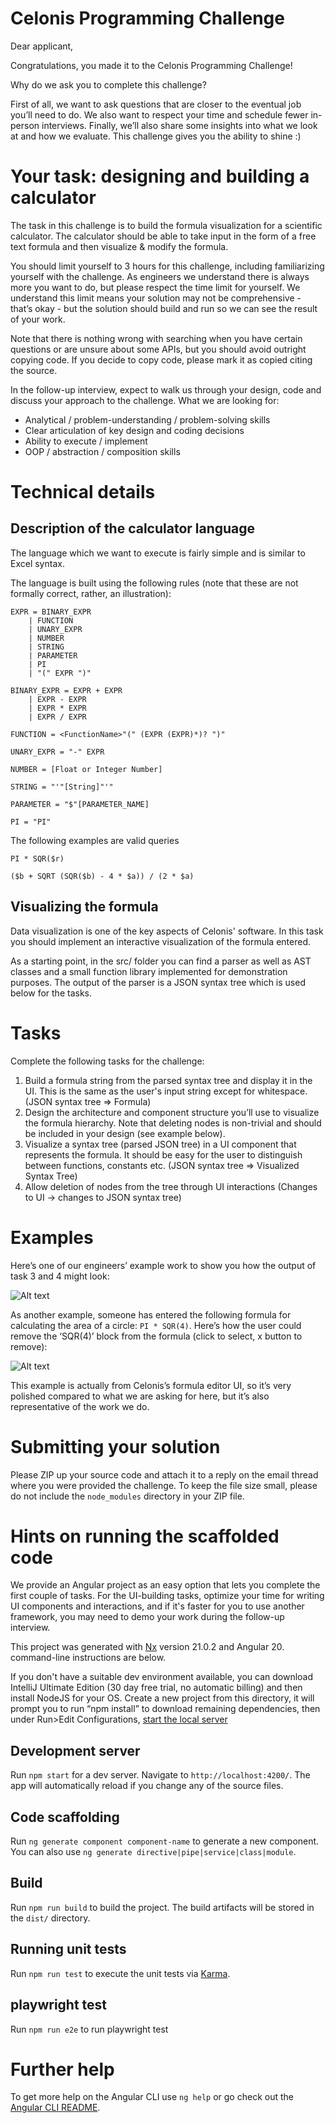 # Celonis Programming Challenge

Dear applicant,

Congratulations, you made it to the Celonis Programming Challenge!

Why do we ask you to complete this challenge?

First of all, we want to ask questions that are closer to the eventual job you’ll need to do. We also want to respect your time and schedule fewer in-person interviews. Finally, we’ll also share some insights into what we look at and how we evaluate. This challenge gives you the ability to shine :)

# Your task: designing and building a calculator

The task in this challenge is to build the formula visualization for a scientific calculator. The calculator should be able to take input in the form of a free text formula and then visualize & modify the formula.

You should limit yourself to 3 hours for this challenge, including familiarizing yourself with the challenge. As engineers we understand there is always more you want to do, but please respect the time limit for yourself. We understand this limit means your solution may not be comprehensive - that’s okay - but the solution should build and run so we can see the result of your work.

Note that there is nothing wrong with searching when you have certain questions or are unsure about some APIs, but you should avoid outright copying code. If you decide to copy code, please mark it as copied citing the source.

In the follow-up interview, expect to walk us through your design, code and discuss your approach to the challenge. What we are looking for:

- Analytical / problem-understanding / problem-solving skills
- Clear articulation of key design and coding decisions
- Ability to execute / implement
- OOP / abstraction / composition skills

# Technical details

## Description of the calculator language

The language which we want to execute is fairly simple and is similar to Excel syntax.

The language is built using the following rules (note that these are not formally correct, rather, an illustration):

```
EXPR = BINARY_EXPR 
    | FUNCTION 
    | UNARY_EXPR 
    | NUMBER 
    | STRING 
    | PARAMETER
    | PI
    | "(" EXPR ")"

BINARY_EXPR = EXPR + EXPR 
    | EXPR - EXPR 
    | EXPR * EXPR
    | EXPR / EXPR

FUNCTION = <FunctionName>"(" (EXPR (EXPR)*)? ")"

UNARY_EXPR = "-" EXPR

NUMBER = [Float or Integer Number]

STRING = "'"[String]"'"

PARAMETER = "$"[PARAMETER_NAME]

PI = "PI"
```

The following examples are valid queries

```
PI * SQR($r)

($b + SQRT (SQR($b) - 4 * $a)) / (2 * $a)
```


## Visualizing the formula

Data visualization is one of the key aspects of Celonis' software. In this task you should implement an interactive visualization of the formula entered.

As a starting point, in the src/ folder you can find a parser as well as AST classes and a small function library implemented for demonstration purposes. The output of the parser is a JSON syntax tree which is used below for the tasks.

# Tasks

Complete the following tasks for the challenge:

1. Build a formula string from the parsed syntax tree and display it in the UI. This is the same as the user's input string except for whitespace. (JSON syntax tree => Formula)
2. Design the architecture and component structure you’ll use to visualize the formula hierarchy. Note that deleting nodes is non-trivial and should be included in your design (see example below).
3. Visualize a syntax tree (parsed JSON tree) in a UI component that represents the formula. It should be easy for the user to distinguish between functions, constants etc. (JSON syntax tree => Visualized Syntax Tree)
4. Allow deletion of nodes from the tree through UI interactions (Changes to UI -> changes to JSON syntax tree)

# Examples

Here’s one of our engineers’ example work to show you how the output of task 3 and 4 might look:

![Alt text](./assets/calculator-example-ui.png?raw=true "Quick visual representation")

As another example, someone has entered the following formula for calculating the area of a circle: `PI * SQR(4)`. Here’s how the user could remove the ‘SQR(4)’ block from the formula (click to select, x button to remove):

![Alt text](./assets/Challenge_EditBlock.png?raw=true "Click to select and x button to remove")

This example is actually from Celonis’s formula editor UI, so it’s very polished compared to what we are asking for here, but it’s also representative of the work we do.

# Submitting your solution

Please ZIP up your source code and attach it to a reply on the email thread where you were provided the challenge.  To keep the file size small, please do not include the `node_modules` directory in your ZIP file.

# Hints on running the scaffolded code

We provide an Angular project as an easy option that lets you complete the first couple of tasks. For the UI-building tasks, optimize your time for writing UI components and interactions, and if it's faster for you to use another framework, you may need to demo your work during the follow-up interview.

This project was generated with [Nx](https://github.com/angular/angular-cli) version 21.0.2 and Angular 20. command-line instructions are below.

If you don't have a suitable dev environment available, you can download IntelliJ Ultimate Edition (30 day free trial, no automatic billing) and then install NodeJS for your OS. Create a new project from this directory, it will prompt you to run “npm install” to download remaining dependencies, then under Run>Edit Configurations, [start the local server](./assets/IntelliJ-configuration.png?raw=true "Change the type")

## Development server

Run `npm start` for a dev server. Navigate to `http://localhost:4200/`. The app will automatically reload if you change any of the source files.

## Code scaffolding

Run `ng generate component component-name` to generate a new component. You can also use `ng generate directive|pipe|service|class|module`.

## Build

Run `npm run build` to build the project. The build artifacts will be stored in the `dist/` directory.

## Running unit tests

Run `npm run test` to execute the unit tests via [Karma](https://karma-runner.github.io).

## playwright test 

Run `npm run e2e` to run playwright test

# Further help

To get more help on the Angular CLI use `ng help` or go check out the [Angular CLI README](https://github.com/angular/angular-cli/blob/master/README.md).


